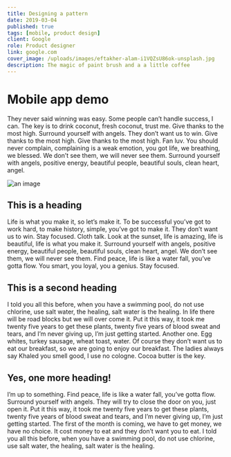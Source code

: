 ```yaml
---
title: Designing a pattern
date: 2019-03-04
published: true
tags: [mobile, product design]
client: Google
role: Product designer
link: google.com
cover_image: /uploads/images/eftakher-alam-i1VQZsU86ok-unsplash.jpg
description: The magic of paint brush and a a little coffee
---
```


# Mobile app demo

They never said winning was easy. Some people can’t handle success, I can. The key is to drink coconut, fresh coconut, trust me. Give thanks to the most high. Surround yourself with angels. They don’t want us to win. Give thanks to the most high. Give thanks to the most high. Fan luv. You should never complain, complaining is a weak emotion, you got life, we breathing, we blessed. We don’t see them, we will never see them. Surround yourself with angels, positive energy, beautiful people, beautiful souls, clean heart, angel.

![an image](/uploads/images/krisztian-tabori-IyaNci0CyRk-unsplash.jpg)

## This is a heading

Life is what you make it, so let’s make it. To be successful you’ve got to work hard, to make history, simple, you’ve got to make it. They don’t want us to win. Stay focused. Cloth talk. Look at the sunset, life is amazing, life is beautiful, life is what you make it. Surround yourself with angels, positive energy, beautiful people, beautiful souls, clean heart, angel. We don’t see them, we will never see them. Find peace, life is like a water fall, you’ve gotta flow. You smart, you loyal, you a genius. Stay focused.

## This is a second heading

I told you all this before, when you have a swimming pool, do not use chlorine, use salt water, the healing, salt water is the healing. In life there will be road blocks but we will over come it. Put it this way, it took me twenty five years to get these plants, twenty five years of blood sweat and tears, and I’m never giving up, I’m just getting started. Another one. Egg whites, turkey sausage, wheat toast, water. Of course they don’t want us to eat our breakfast, so we are going to enjoy our breakfast. The ladies always say Khaled you smell good, I use no cologne. Cocoa butter is the key.

## Yes, one more heading!

I’m up to something. Find peace, life is like a water fall, you’ve gotta flow. Surround yourself with angels. They will try to close the door on you, just open it. Put it this way, it took me twenty five years to get these plants, twenty five years of blood sweat and tears, and I’m never giving up, I’m just getting started. The first of the month is coming, we have to get money, we have no choice. It cost money to eat and they don’t want you to eat. I told you all this before, when you have a swimming pool, do not use chlorine, use salt water, the healing, salt water is the healing.
